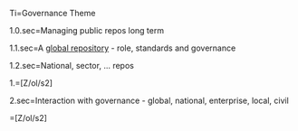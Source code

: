 Ti=Governance Theme

1.0.sec=Managing public repos long term

1.1.sec=A <a href="index.php?action=doc&file=S/About/Conference/Theme/Governance_CDL_0.md">global repository</a> - role, standards and governance

1.2.sec=National, sector, ... repos

1.=[Z/ol/s2]
  
2.sec=Interaction with governance - global, national, enterprise, local, civil

=[Z/ol/s2]